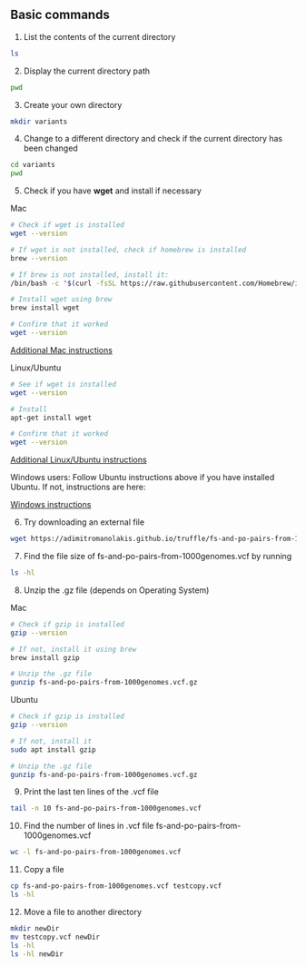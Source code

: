 ## Basic commands

1. List the contents of the current directory
```bash
ls
```

2. Display the current directory path
```bash
pwd
```

3. Create your own directory
```bash
mkdir variants
```

4. Change to a different directory and check if the current directory has been changed
```bash
cd variants
pwd
```

5. Check if you have **wget** and install if necessary

Mac
```bash
# Check if wget is installed
wget --version

# If wget is not installed, check if homebrew is installed
brew --version

# If brew is not installed, install it:
/bin/bash -c "$(curl -fsSL https://raw.githubusercontent.com/Homebrew/install/HEAD/install.sh)"

# Install wget using brew
brew install wget

# Confirm that it worked
wget --version
```
[Additional Mac instructions](https://www.jcchouinard.com/wget/#Download_Wget_on_Mac)

Linux/Ubuntu
```bash
# See if wget is installed
wget --version

# Install 
apt-get install wget

# Confirm that it worked
wget --version
```
[Additional Linux/Ubuntu instructions](https://www.tecmint.com/install-wget-in-linux/)

Windows users: Follow Ubuntu instructions above if you have installed Ubuntu.
If not, instructions are here:

[Windows instructions](https://www.jcchouinard.com/wget/#Download_Wget_on_Windows)

6. Try downloading an external file
```bash
wget https://adimitromanolakis.github.io/truffle/fs-and-po-pairs-from-1000genomes.vcf.gz
```

7. Find the file size of fs-and-po-pairs-from-1000genomes.vcf by running 
```bash
ls -hl
```

8. Unzip the .gz file (depends on Operating System)

Mac
```bash
# Check if gzip is installed
gzip --version

# If not, install it using brew
brew install gzip

# Unzip the .gz file
gunzip fs-and-po-pairs-from-1000genomes.vcf.gz
```

Ubuntu
```bash
# Check if gzip is installed
gzip --version

# If not, install it
sudo apt install gzip

# Unzip the .gz file
gunzip fs-and-po-pairs-from-1000genomes.vcf.gz
```

9. Print the last ten lines of the .vcf file
```bash
tail -n 10 fs-and-po-pairs-from-1000genomes.vcf
```

10. Find the number of lines in .vcf file fs-and-po-pairs-from-1000genomes.vcf
```bash
wc -l fs-and-po-pairs-from-1000genomes.vcf
```

11. Copy a file
```bash
cp fs-and-po-pairs-from-1000genomes.vcf testcopy.vcf
ls -hl
```


12. Move a file to another directory
```bash
mkdir newDir
mv testcopy.vcf newDir
ls -hl
ls -hl newDir
```
